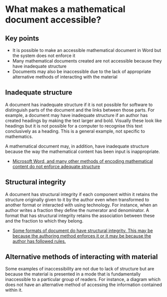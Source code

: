 # What makes a mathematical document accessible?

## Key points

* It is possible to make an accessible mathematical document in Word but the system does not enforce it
* Many mathematical documents created are not accessible because they have inadequate structure
* Documents may also be inaccessible due to the lack of appropriate alternative methods of interacting with the material

## Inadequate structure

A document has inadequate structure if it is not possible for software to distinguish parts of the document and the links between those parts. For example, a document may have inadequate structure if an author has created headings by making the text larger and bold. Visually these look like headings but it is not possible for a computer to recognise this text conclusively as a heading. This is a general example, not specific to mathematics.

A mathematical document may, in addition, have inadequate structure because the way the mathematical content has been input is inappropriate.

* [Microsoft Word, and many other methods of encoding mathematical content do not enforce adequate structure](http://stemenable.referata.com/wiki/Inadequate_structure)

## Structural integrity

A document has structural integrity if each component within it retains the structure originally given to it by the author even when transformed to another format or interacted with using technology. For instance, when an author writes a fraction they define the numerator and denominator. A format that has structural integrity retains the association between these and the fraction to which they belong. 

* [Some formats of document do have structural integrity. This may be because the authoring method enforces it or it may be because the author has followed rules.](http://stemenable.referata.com/wiki/Structural_integrity) 

## Alternative methods of interacting with material

Some examples of inaccessibility are not due to lack of structure but are because the material is presented in a mode that is fundamentally inaccessible to a particular group of readers. For instance, a diagram which does not have an alternative method of accessing the information contained within it.
